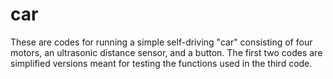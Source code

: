 # car
These are codes for running a simple self-driving "car" consisting of four motors, an ultrasonic distance sensor, and a button.
The first two codes are simplified versions meant for testing the functions used in the third code.
